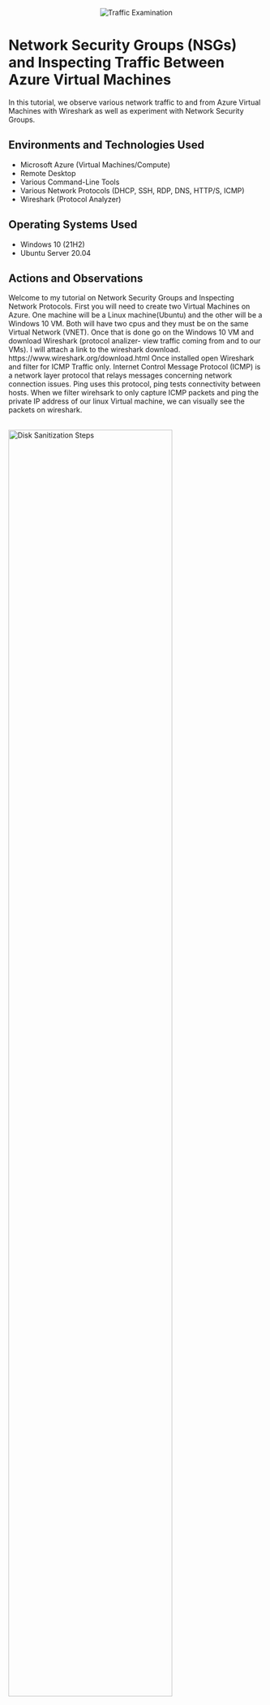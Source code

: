 <p align="center">
<img src="https://i.imgur.com/Ua7udoS.png" alt="Traffic Examination"/>
</p>

<h1>Network Security Groups (NSGs) and Inspecting Traffic Between Azure Virtual Machines</h1>
In this tutorial, we observe various network traffic to and from Azure Virtual Machines with Wireshark as well as experiment with Network Security Groups. <br />

<h2>Environments and Technologies Used</h2>

- Microsoft Azure (Virtual Machines/Compute)
- Remote Desktop
- Various Command-Line Tools
- Various Network Protocols (DHCP, SSH, RDP, DNS, HTTP/S, ICMP)
- Wireshark (Protocol Analyzer)

<h2>Operating Systems Used </h2>

- Windows 10 (21H2)
- Ubuntu Server 20.04

<h2>Actions and Observations</h2>
Welcome to my tutorial on Network Security Groups and Inspecting Network Protocols. First you will need to create two Virtual Machines on Azure. One machine will be a Linux machine(Ubuntu) and the other will be a Windows 10 VM. Both will have two cpus and they must be on the same Virtual Network (VNET). Once that is done go on the Windows 10 VM and download Wireshark (protocol analizer- view traffic coming from and to our VMs). I will attach a link to the wireshark download. https://www.wireshark.org/download.html Once installed open Wireshark and filter for ICMP Traffic only. Internet Control Message Protocol (ICMP) is a network layer protocol that relays messages concerning network connection issues. Ping uses this protocol, ping tests connectivity between hosts. When we filter wirehsark to only capture ICMP packets and ping the private IP address of our linux Virtual machine, we can visually see the packets on wireshark.
<p>
<br /> 
<img src="https://i.imgur.com/CYQOkN1.png" height="80%" width="80%" alt="Disk Sanitization Steps"/>
</p>
<p>
We can inspect each individual packet and see the actual data that is being sent in each ping, the picture below demonstrates just that..
</p>
<br />

<p>
<img src="https://i.imgur.com/57Lm48l.png" height="80%" width="80%" alt="Disk Sanitization Steps"/>
</p>
<p>
In the next portion of the lab we will perpetually ping the Linux machine with the command 'ping private IP address -t'. This will continually ping the machine until we decide to stop it. While the Windows machine is pinging the Linux machine, we will go to the Linux machine and block inbound ICMP traffic on it's firewall (Network security group). Once we do that we will stop recieving echo replys from the Linux machine.
</p>
<br />

<p>
<img src="https://i.imgur.com/qSXqPBz.png" height="80%" width="80%" alt="Disk Sanitization Steps"/>  
<img src="https://i.imgur.com/54DVuNl.png" height="80%" width="80%" alt="Disk Sanitization Steps"/>
<img src="https://i.imgur.com/EG36pcD.png" height="80%" width="80%" alt="Disk Sanitization Steps"/>
</p>
<p>
Next we will use our Windows machine to SSH(Secure Shell; TCP Port 22) to the Linux machine. SSH mainly used when connecting to a computer running a Linux OS or network deveice like Cisco router. SSH has no GUI(Graphic User Interface) it just gives the user access to the machines command line. We will now set the wireshark filter to capture SSH packets only. When we ssh into the Linux machine with the command prompt "ssh Cyberdom1@10.0.0.5" we can see that wireshark starts to immediately capture SSH packets.
</p>
<br />


<p>
<img src="https://i.imgur.com/owqov2m.png" height="80%" width="80%" alt="Disk Sanitization Steps"/>
</p>
<p>
Now we will use wireshark to filter for DHCP. DHCP is the Dynamic Host Configuration Protocol this works on ports 67/68. It is used to assign IP addresses to machines. We will first, release the current IP Address with the command "ipconfig /release" then request a new IP Address with the command "ipconfig /renew". Once we enter the command on windows wireshark will capture DHCP traffic.
</p>

<br />


<p>
<img src="https://i.imgur.com/Lnm8QPb.png" height="80%" width="80%" alt="Disk Sanitization Steps"/>
</p>

<p>
Now here we'll filter DNS (Domain Name Server port 53) traffic, (mainly used to give a website name an IP Addess that can be read on the web). We'll first set wireshark to filter DNS traffic. We will initiate DNS traffic by typing in the command "nslookup google.com" this command essentially asks our DNS server what is google's IP address.
</p>
<br />


<p>
<img src="https://i.imgur.com/SUr88eQ.png" height="80%" width="80%" alt="Disk Sanitization Steps"/>
</p>

<p>
Lastly we will filter for RDP traffic. When we enter tcp.port==3389, traffic is spammed non stop because we are using Remote Desktop Protocol to connect to our Windows Virtual Machine.
</p>
<br />


<p>
<img src="https://i.imgur.com/X0x1X9i.png" height="80%" width="80%" alt="Disk Sanitization Steps"/>
</p>

